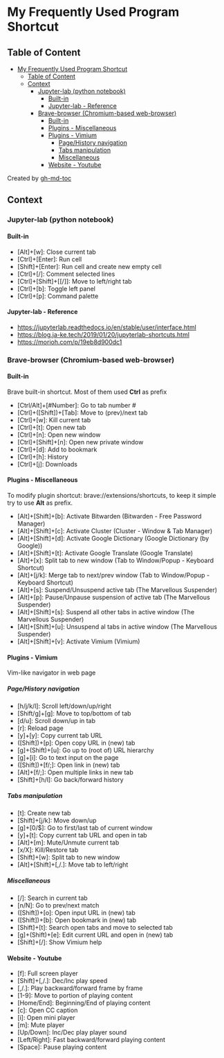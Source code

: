# My Frequently Used Program Shortcut

## Table of Content

* [My Frequently Used Program Shortcut](My_Frequently_Used_Program_Shortcut.md#my-frequently-used-program-shortcut)
   * [Table of Content](My_Frequently_Used_Program_Shortcut.md#table-of-content)
   * [Context](My_Frequently_Used_Program_Shortcut.md#context)
      * [Jupyter-lab (python notebook)](My_Frequently_Used_Program_Shortcut.md#jupyter-lab-python-notebook)
         * [Built-in](My_Frequently_Used_Program_Shortcut.md#built-in)
         * [Jupyter-lab - Reference](My_Frequently_Used_Program_Shortcut.md#jupyter-lab---reference)
      * [Brave-browser (Chromium-based web-browser)](My_Frequently_Used_Program_Shortcut.md#brave-browser-chromium-based-web-browser)
         * [Built-in](My_Frequently_Used_Program_Shortcut.md#built-in-1)
         * [Plugins - Miscellaneous](My_Frequently_Used_Program_Shortcut.md#plugins---miscellaneous)
         * [Plugins - Vimium](My_Frequently_Used_Program_Shortcut.md#plugins---vimium)
            * [Page/History navigation](My_Frequently_Used_Program_Shortcut.md#pagehistory-navigation)
            * [Tabs manipulation](My_Frequently_Used_Program_Shortcut.md#tabs-manipulation)
            * [Miscellaneous](My_Frequently_Used_Program_Shortcut.md#miscellaneous)
         * [Website - Youtube](My_Frequently_Used_Program_Shortcut.md#website---youtube)

Created by [gh-md-toc](https://github.com/ekalinin/github-markdown-toc)

## Context

### Jupyter-lab (python notebook)

#### Built-in
- [Alt]+[w]: Close current tab
- [Ctrl]+[Enter]: Run cell
- [Shift]+[Enter]: Run cell and create new empty cell
- [Ctrl]+[/]: Comment selected lines
- [Ctrl]+[Shift]+[[/]]: Move to left/right tab
- [Ctrl]+[b]: Toggle left panel
- [Ctrl]+[p]: Command palette

#### Jupyter-lab - Reference
- https://jupyterlab.readthedocs.io/en/stable/user/interface.html
- https://blog.ja-ke.tech/2019/01/20/jupyterlab-shortcuts.html
- https://morioh.com/p/19eb8d900dc1

### Brave-browser (Chromium-based web-browser)

#### Built-in
Brave built-in shortcut. Most of them used __Ctrl__ as prefix
- [Ctrl/Alt]+[#Number]: Go to tab number #
- [Ctrl]+([Shift])+[Tab]: Move to (prev)/next tab
- [Ctrl]+[w]: Kill current tab
- [Ctrl]+[t]: Open new tab
- [Ctrl]+[n]: Open new window
- [Ctrl]+[Shift]+[n]: Open new private window
- [Ctrl]+[d]: Add to bookmark
- [Ctrl]+[h]: History
- [Ctrl]+[j]: Downloads

#### Plugins - Miscellaneous
To modify plugin shortcut: brave://extensions/shortcuts, to keep it simple try to use __Alt__ as prefix.
- [Alt]+[Shift]+[b]: Activate Bitwarden (Bitwarden - Free Password Manager)
- [Alt]+[Shift]+[c]: Activate Cluster (Cluster - Window & Tab Manager)
- [Alt]+[Shift]+[d]: Activate Google Dictionary (Google Dictionary (by Google))
- [Alt]+[Shift]+[t]: Activate Google Translate (Google Translate)
- [Alt]+[x]: Split tab to new window (Tab to Window/Popup - Keyboard Shortcut)
- [Alt]+[j/k]: Merge tab to next/prev window (Tab to Window/Popup - Keyboard Shortcut)
- [Alt]+[s]: Suspend/Unsuspend active tab (The Marvellous Suspender)
- [Alt]+[p]: Pause/Unpause suspension of active tab (The Marvellous Suspender)
- [Alt]+[Shift]+[s]: Suspend all other tabs in active window (The Marvellous Suspender)
- [Alt]+[Shift]+[u]: Unsuspend al tabs in active window (The Marvellous Suspender)
- [Alt]+[Shift]+[v]: Activate Vimium (Vimium)

#### Plugins - Vimium
Vim-like navigator in web page

##### Page/History navigation
- [h/j/k/l]: Scroll left/down/up/right
- [Shift/g]+[g]: Move to top/bottom of tab
- [d/u]: Scroll down/up in tab
- [r]: Reload page
- [y]+[y]: Copy current tab URL
- ([Shift])+[p]: Open copy URL in (new) tab
- [g]+(Shift)+[u]: Go up to (root of) URL hierarchy
- [g]+[i]: Go to text input on the page
- ([Shift])+[f/;]: Open link in (new) tab
- [Alt]+[f/;]: Open multiple links in new tab
- [Shift]+[h/l]: Go back/forward history

##### Tabs manipulation
- [t]: Create new tab
- [Shift]+[j/k]: Move down/up
- [g]+[0/$]: Go to first/last tab of current window
- [y]+[t]: Copy current tab URL and open in tab
- [Alt]+[m]: Mute/Unmute current tab
- [x/X]: Kill/Restore tab
- [Shift]+[w]: Split tab to new window
- [Alt]+[Shift]+[,/.]: Move tab to left/right

##### Miscellaneous
- [/]: Search in current tab
- [n/N]: Go to prev/next match
- ([Shift])+[o]: Open input URL in (new) tab
- ([Shift])+[b]: Open bookmark in (new) tab
- [Shift]+[t]: Search open tabs and move to selected tab
- [g]+(Shift)+[e]: Edit current URL and open in (new) tab
- [Shift]+[/]: Show Vimium help

#### Website - Youtube
- [f]: Full screen player
- [Shift]+[,/.]: Dec/Inc play speed
- [,/.]: Play backward/forward frame by frame
- [1-9]: Move to portion of playing content
- [Home/End]: Beginning/End of playing content
- [c]: Open CC caption
- [i]: Open mini player
- [m]: Mute player
- [Up/Down]: Inc/Dec play player sound
- [Left/Right]: Fast backward/forward playing content
- [Space]: Pause playing content

